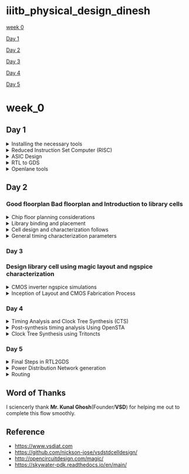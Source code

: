 # iiitb_physical_design_dinesh


[week 0](#week_0)

[Day 1](#day-1)

[Day 2](#day-2)

[Day 3](#day-3)

[Day 4](#day-4)

[Day 5](#day-5)


# week_0

## Day 1

<details>
 <summary> Installing the necessary tools </summary>


### **OpenSTA**

 I installed and built OpenSTA (including the needed packages) using the following commands:
 ```
sudo apt-get install cmake clang gcctcl swig bison flex
git clone https://github.com/The-OpenROAD-Project/OpenSTA.git
cd OpenSTA
mkdir build
cd build
cmake ..
make
```
Below is the screenshot showing sucessful installation:
![image](https://github.com/DINESHIIITB/Dinesh_iiitb_asic/assets/140998565/7ca9dc6e-e1b7-4d38-bcd9-60796a902546)


### **Openlane**

Prior to the installation of the OpenLane install the dependencies and packages using the command shown below :</br>
``` 
sudo apt-get update
sudo apt-get upgrade
sudo apt install -y build-essential python3 python3-venv python3-pip make git
```
Docker Installation :</br>
```
sudo apt install apt-transport-https ca-certificates curl software-properties-common
curl -fsSL https://download.docker.com/linux/ubuntu/gpg | sudo gpg --dearmor -o /usr/share/keyrings/docker-archive-keyring.gpg

echo "deb [arch=amd64 signed-by=/usr/share/keyrings/docker-archive-keyring.gpg] https://download.docker.com/linux/ubuntu $(lsb_release -cs) stable" | sudo tee /etc/apt/sources.list.d/docker.list > /dev/null

sudo apt update
sudo apt install docker-ce docker-ce-cli containerd.io
sudo docker run hello-world

sudo groupadd docker
sudo usermod -aG docker $USER
sudo reboot 


# Check for installation
sudo docker run hello-world
```

**Steps to install OpenLane, PDKs and Tools**</br>
```
cd $HOME
git clone https://github.com/The-OpenROAD-Project/OpenLane
cd OpenLane
make
make test
```
</details>


<details>
 <summary> Reduced Instruction Set Computer (RISC) </summary>


### Reduced Instruction Set Computer (RISC)

RISC-V is an open-source instruction set architecture (ISA).An instruction set architecture defines the set of instructions a processor can execute. RISC-V offers multiple base instruction sets (RV32I, RV64I, etc.) and optional standard extensions (e.g., M for integer multiplication/division, F for single-precision floating-point, D for double-precision floating-point, and more). This modularity allows designers to tailor the architecture to their specific needs.

Compilation: Use a C compiler (e.g., GCC, Clang) to compile the C source code into assembly code. The compiler translates the high-level C code into low-level assembly code that the hardware can understand.

Assembly: Assemble the generated assembly code using an assembler (e.g., GNU Assembler - GAS). The assembler converts the assembly code into machine code, which consists of binary instructions that the hardware can directly execute. The type of instructions depend on what type of hardware it is, if it is risc v then the instructions are also risc v.

Loading: Load the generated executable binary onto the target hardware. This can involve transferring the binary to a microcontroller, FPGA, or other hardware platform via appropriate interfaces (e.g., JTAG, USB, SD card).

Execution on Hardware: Run the program on the target hardware. The hardware's CPU fetches and executes the machine code instructions, carrying out the logic specified in the C source code.


![image](https://github.com/DINESHIIITB/iiitb_physical_design_dinesh/assets/140998565/f3d963b3-c93e-4e94-9d33-a852e837ab47)

![image](https://github.com/DINESHIIITB/iiitb_physical_design_dinesh/assets/140998565/c08f0252-fc86-4b41-868f-327212a3da2b)

</details>

<details>
 <summary> ASIC Design </summary>

### ASIC Designs

For ASIC design we require 

 1. EDA Tools : EDA tools are essential for ASIC design. These tools assist in various stages of the design process, including RTL design, simulation, synthesis, physical design, and verification. Some commonly used EDA tools include:
    * RTL Design Tools: Such as Cadence Encounter, Synopsys Design Compiler, or Xilinx Vivado for writing and simulating RTL code.
    * Simulation Tools: Tools like Cadence SimVision, Synopsys VCS, or ModelSim for simulating the ASIC's behavior before fabrication.
    * Synthesis Tools: Used to convert RTL code into gate-level netlists. Synopsys DC (Design Compiler) and Cadence Genus are examples.
    * Physical Design Tools: This includes Cadence Innovus, Synopsys IC Compiler, or Mentor Graphics Calibre for physical layout and optimization.
    * Verification Tools: Tools like Cadence Incisive, Synopsys VCS, or formal verification tools like Cadence JasperGold are used for verifying the design's correctness.
   
      * OPen EDA tools:
        1. QFLow
        2. OPenroad
        3. OPenlane

 2. Process Design Kits (PDKs): PDKs are essential sets of files and data provided by semiconductor foundries. They contain information about the manufacturing process, including transistor models, design rules, and technology files. ASIC designers use PDKs to ensure their designs are compatible with the foundry's manufacturing process.
      * SKY water 130nm PDK
      * ![image](https://github.com/DINESHIIITB/iiitb_physical_design_dinesh/assets/140998565/9eff7965-168b-43d3-83ef-84a7f6d20f2a)

 3. RTL (Register-Transfer Level) Design: RTL design is a critical aspect of ASIC design. You'll need to write RTL code using hardware description languages (HDLs) like VHDL or Verilog.
    * Sorces for RTL Design:
       * Librecores.org
       * OPencores.org
       * githhub


![image](https://github.com/DINESHIIITB/iiitb_physical_design_dinesh/assets/140998565/6312baa3-4225-4c02-810d-af8f313de0f0)

![image](https://github.com/DINESHIIITB/iiitb_physical_design_dinesh/assets/140998565/d56920d8-aa12-4a39-b85c-fb2677f563f3)

</details>

<details>
 <summary> RTL to GDS </summary>


![image](https://github.com/DINESHIIITB/iiitb_physical_design_dinesh/assets/140998565/9c724efe-34a6-4e24-b818-8297a0e4eb3e)

1. Synthesis: The RTL code is synthesized to generate a gate-level netlist using synthesis tools such as Cadence Genus, Synopsys Design Compiler, or similar tools. The gate-level netlist represents the design using logical gates, flip-flops, and other standard cells.

2. Floorplanning: Create a physical floorplan for your design, which defines the placement of different modules and cells on the silicon die. Proper floorplanning can significantly impact the ASIC's performance, power consumption, and manufacturability.

![image](https://github.com/DINESHIIITB/iiitb_physical_design_dinesh/assets/140998565/b69b48da-4b80-451a-8b2d-d7470b522de1)

![image](https://github.com/DINESHIIITB/iiitb_physical_design_dinesh/assets/140998565/a8ff07b6-b657-4a88-b650-ac83654c7255)

3. Placement: Based on the floorplan, use a place-and-route tool (e.g., Cadence Innovus, Synopsys ICC) to place the standard cells and modules on the chip's layout. This step also involves optimizing the placement for factors like power and signal integrity.

![image](https://github.com/DINESHIIITB/iiitb_physical_design_dinesh/assets/140998565/e2bed2d2-389c-4e23-b45e-983fab17b5c4)

4. Clock Tree Synthesis (CTS): Design and implement the clock distribution network to ensure proper clocking of the ASIC. Clock tree synthesis tools like Cadence Innovus or Synopsys IC Compiler can be used for this purpose.

![image](https://github.com/DINESHIIITB/iiitb_physical_design_dinesh/assets/140998565/29d3e2f4-e1bd-4cf6-851a-dec4f5c7fb9a)

5. Routing: After placement, the routing phase involves connecting the placed cells and modules with metal traces to establish the desired interconnections. The routing tool generates the detailed layout of the chip.

![image](https://github.com/DINESHIIITB/iiitb_physical_design_dinesh/assets/140998565/08145132-edf3-4b41-a3a1-54c98ab2bf44)

![image](https://github.com/DINESHIIITB/iiitb_physical_design_dinesh/assets/140998565/85e26eab-e126-4d17-aeed-17ed65cbe596)


6. Signoff:
   * Physical Verification: Perform various physical verification checks to ensure that the layout adheres to the design rules and manufacturing constraints. These checks include DRC (Design Rule Checking) and LVS (Layout vs. Schematic) checks.
   * Extraction: Extract parasitic information from the layout, which is used in subsequent steps for more accurate timing analysis.
   * Final Timing Closure: Re-run static timing analysis (STA) to ensure that the design still meets the required timing constraints, considering the parasitics from the extraction step. Iterate on placement and routing if necessary.

![image](https://github.com/DINESHIIITB/iiitb_physical_design_dinesh/assets/140998565/54272ca3-7de1-4a92-9310-10730a8dd5c9)


</details>


<details>
 <summary> Openlane tools </summary>

![image](https://github.com/DINESHIIITB/iiitb_physical_design_dinesh/assets/140998565/2f510c9b-197d-47da-bf38-2165e34622e5)

![image](https://github.com/DINESHIIITB/iiitb_physical_design_dinesh/assets/140998565/2ececf08-92b5-4c09-8fa7-97a80f4f4c97)

![image](https://github.com/DINESHIIITB/iiitb_physical_design_dinesh/assets/140998565/1f05a13d-c3cb-490a-9129-b14779933fbc)

![image](https://github.com/DINESHIIITB/iiitb_physical_design_dinesh/assets/140998565/bc21f175-2dc9-4e53-be3e-9598fd27c7f3)



![image](https://github.com/DINESHIIITB/iiitb_physical_design_dinesh/assets/140998565/399fb969-d135-4a94-b443-dd6bfe8ee563)

![image](https://github.com/DINESHIIITB/iiitb_physical_design_dinesh/assets/140998565/7dbff85b-b474-4933-a47e-f5bb179210c4)

![image](https://github.com/DINESHIIITB/iiitb_physical_design_dinesh/assets/140998565/1dfd2c20-95fc-4494-881a-53fb554639e2)

Labwork

ls -ltr ---> lists in chronological order
./flow.tcl ---> command says how the flow has to go

```
cd openlane
make mount
./flow.tcl -interactive
package require openlane 0.9
prep -design picorv32a
```

![image](https://github.com/DINESHIIITB/iiitb_physical_design_dinesh/assets/140998565/f14f6292-ba06-4468-b4cb-74236299b737)

![image](https://github.com/DINESHIIITB/iiitb_physical_design_dinesh/assets/140998565/7ee2709c-38dd-4c57-9f82-0820fdf43a91)

![image](https://github.com/DINESHIIITB/iiitb_physical_design_dinesh/assets/140998565/339464d8-cec4-48a0-82e5-75ca305b265b)

![image](https://github.com/DINESHIIITB/iiitb_physical_design_dinesh/assets/140998565/36ed8cb9-002d-4937-b85a-11fdcc20b63a)

</details>


## Day 2

### Good floorplan Bad floorplan and Introduction to library cells 

<details>
 <summary> Chip floor planning considerations </summary>

Netlist : A Netlist describes the connectivity of elcetronic design

![image](https://github.com/DINESHIIITB/iiitb_physical_design_dinesh/assets/140998565/9e132084-0c38-47fc-a208-6490c53bbf6a)

Core : A Core is the section of the chip where the fundamental logic of the design is placed

Die : A Die which consists  core is small specimen material specimen on which the fundamentals circuit is fabricated.

![image](https://github.com/DINESHIIITB/iiitb_physical_design_dinesh/assets/140998565/b80fc877-078e-4bc4-8439-ec0dcaf5a686)

 ```                       
 Utilization factor =    ( Area occupied by netlist)/ (Total area of the core)
                                           
 Aspect ratio =  Height/Width
```
                                          
![image](https://github.com/DINESHIIITB/iiitb_physical_design_dinesh/assets/140998565/0d22263a-e2e5-4131-a447-3a6e6582c913)

THe combinational logic can be divideed into two blocks with inputs and outputs and these blocks can be reused seperately or opgether whenver we want

![image](https://github.com/DINESHIIITB/iiitb_physical_design_dinesh/assets/140998565/b84ee19c-f57a-4835-81c6-056417c59392)

3. Pre placed cells :   Preplaced cells in integrated circuit (IC) design are static, preconfigured logic or functional units that are strategically positioned within the IC layout. Design engineers manually place these cells at precise locations on the chip's layout canvas. Importantly, these preplaced cells retain their fixed positions throughout subsequent stages of the IC design process, including placement and routing. Typically, these cells house intricate logic or specialized functional blocks that are essential to the chip's overall functionality. Examples of preplaced cells encompass memory modules, customized processors, analog circuitry, specialized accelerators, or licensed Intellectual Property (IP) components.
   
![image](https://github.com/DINESHIIITB/iiitb_physical_design_dinesh/assets/140998565/65afe218-3477-4994-9179-241ef37f9654)


Because of large distance between power and circuit the volatge at the circuit may enter undefind regions so to solve these problem we added decoupling capacitor parrallel to the circuit  to charge the circuit.

![image](https://github.com/DINESHIIITB/iiitb_physical_design_dinesh/assets/140998565/624a8570-03ac-48d6-9b68-4b3a4594584b)

![image](https://github.com/DINESHIIITB/iiitb_physical_design_dinesh/assets/140998565/818e86a1-d8e2-44dc-96ee-412fd0e515a9)

4.) Power Planning :

![image](https://github.com/DINESHIIITB/iiitb_physical_design_dinesh/assets/140998565/1da93907-ba9f-4b5d-bdf6-5619815c97bc)

![image](https://github.com/DINESHIIITB/iiitb_physical_design_dinesh/assets/140998565/955e3157-711c-451d-8bdc-f88ec866aad6)

Power has supplied from multiple points to solve this problem.

![image](https://github.com/DINESHIIITB/iiitb_physical_design_dinesh/assets/140998565/e5d45acc-6b27-4568-8716-0d916d18eeff)

5.) Pin Placement : Pin placement, also referred to as I/O (Input/Output) planning or pin assignment, stands as a pivotal facet of integrated circuit (IC) design. It encompasses the meticulous determination of where and how to assign pins or external connections on the chip package. The significance of precise pin placement resonates across functionality, manufacturability, and overall performance. Through judicious pin arrangement, the integrity of signals can be maintained, averting signal degradation and ensuring the accuracy of data transmission. Prudent pin placement can also play a role in managing thermal aspects within the device. By strategically positioning power and ground pins, effective heat dissipation can be achieved. A well-considered approach to pin placement contributes to the reliability of the electronic system, diminishing the risks associated with signal issues, overheating, and manufacturing discrepancies.

![image](https://github.com/DINESHIIITB/iiitb_physical_design_dinesh/assets/140998565/b72a824e-86dd-4c0b-bd83-67cdf9e0c746)

run_floorplan

![image](https://github.com/DINESHIIITB/iiitb_physical_design_dinesh/assets/140998565/b031b72f-66df-4df9-afce-49374b0be1be)

![image](https://github.com/DINESHIIITB/iiitb_physical_design_dinesh/assets/140998565/17626251-9e92-4d1f-a5f7-96af025e5f60)

![image](https://github.com/DINESHIIITB/iiitb_physical_design_dinesh/assets/140998565/8285c7d2-ca7c-4cb9-a2c0-1f6caa2b980d)

</details>



<details>
 <summary> Library binding and placement </summary>


Library contains following information:
1. Width and height of cells
2. the required conditon of particular cell
3. Delay information of cells
4. various sizes of same cells
 ![image](https://github.com/DINESHIIITB/iiitb_physical_design_dinesh/assets/140998565/b5c997d7-386f-4581-9aa7-0f2cf2dca2b0)


![image](https://github.com/DINESHIIITB/iiitb_physical_design_dinesh/assets/140998565/48e22baa-d19f-4506-9fa2-299804fe587b)

![image](https://github.com/DINESHIIITB/iiitb_physical_design_dinesh/assets/140998565/3e7d6d15-b14a-4104-a6ed-9e51d0adb308)

![image](https://github.com/DINESHIIITB/iiitb_physical_design_dinesh/assets/140998565/f8d8a911-7c98-49b7-9c71-51f524bbf893)


</details>



<details>
 <summary> Cell design and characterization follows </summary>

Introduction

In the realm of digital integrated circuit design, standard cells play a pivotal role. These standard cells are pre-designed and pre-characterized building blocks, encompassing logic gates, flip-flops, latches, and various digital components, readily available in libraries. This documentation outlines the key aspects of the Standard Cell Design and Characterization process.

Standard Cell Design Flow

The process of standard cell design unfolds as follows:

1. Inputs:
   * Process Design Kits (PDKs): Essential for understanding the fabrication process.
   * Design Rule Check (DRC) & Layout vs. Schematic (LVS) Rules: Ensure design compliance with manufacturing rules.
   * SPICE Models: Utilized for simulation and analysis.
   * Libraries: Containing standard cell definitions.
   * User-Defined Specifications: Tailoring the design to meet specific requirements.

2. Design Steps:
   * Circuit Design: Defining the logical behavior of the standard cell.
   * Layout Design: Crafted using techniques like Euler's path and stick diagrams.
   * Extraction of Parasitics: Identifying and quantifying parasitic elements.
   * Characterization: Assessing timing, noise, and power characteristics.

3. Outputs:
   * Circuit Description Language (CDL): A textual representation of the cell.
   * Layout Exchange Format (LEF): A format for sharing layout information.
   * GDSII: A standard file format for mask data.
   * Extracted SPICE Netlist (.cir): A file detailing the electrical components.
   * Timing, Noise, and Power .lib Files: Libraries with critical data for circuit optimization.

Standard Cell Characterization Flow

Characterization is the process of comprehensively evaluating electrical and performance characteristics of specific standard cells or library elements. It is crucial for understanding cell behavior under various operational conditions. The characterization process unfolds as follows:

1. Read in the Models and Tech Files: Gathering essential data and technology specifications.
2. Read Extracted SPICE Netlist: Accessing the electrical representation of the cell.
3. Recognize Behavior of the Cell: Understanding the cell's functionality.
4. Read the Subcircuits: Analyzing component subcircuits within the cell.
5. Attach Power Sources: Connecting power supplies to simulate real-world conditions.
6. Apply Stimulus to Characterization Setup: Providing input signals for testing.
7. Provide Necessary Output Capacitance Loads: Mimicking the load conditions.
8. Provide Necessary Simulation Commands: Configuring simulation settings.

For standard cell characterization, we recommend utilizing the open-source software, GUNA. This software streamlines the process by taking input from steps 1 to 8 and generates critical timing, noise, and power models. These models are indispensable for the precise design and optimization of digital circuits using standard cells.



</details>



<details>
 <summary> General timing characterization parameters </summary>

 #### Timing threshold Definitions

  1. slew_low_rise_thr: This is the threshold at which the rising signal (transition from low to high) reaches 20% of its full value.
  2. slew_high_rise_thr: This is the threshold at which the rising signal reaches 80% of its full value.
  3. slew_low_fall_thr: This is the threshold at which the falling signal (transition from high to low) reaches 20% of its full value.
  4. slew_high_fall_thr: This is the threshold at which the falling signal reaches 80% of its full value.
  5. in_rise_thr: This is the threshold for the input signal during its rising transition, typically set at 50% of its full value.
  6. in_fall_thr: This is the threshold for the input signal during its falling transition, also set at 50% of its full value.
  7. out_rise_thr: This is the threshold for the output signal during its rising transition, again set at 50% of its full value.
  8. out_fall_thr: This is the threshold for the output signal during its falling transition, also set at 50% of its full value.

* Propagation Delay:

Propagation delay is the time it takes for a change in an input signal to propagate through a digital circuit and reach 50% of its final value in the output signal. It is a critical parameter for assessing circuit performance and signal timing.

Mathematically, propagation delay can be expressed as:

 Propagation Delay = time(out_fall_thr) - time(in_rise_thr)
          * time(out_fall_thr) is the time when the output signal reaches 50% of its final value during its falling transition.
          *  time(in_rise_thr) is the time when the input signal reaches 50% of its final value during its rising transition.

* Transition Time:

Transition time refers to the duration it takes for a digital signal to change its voltage level from one logic state (e.g., logic low or 0) to another logic state (e.g., logic high or 1), or vice versa. Transition time is essential for assessing how quickly a signal can switch between logic states.

There are two types of transition times:

1. Fall Transition Time:
    Fall transition time measures the duration it takes for a signal to transition from a high voltage level to a low voltage level. It can be calculated as:
Fall Transition Time = time(slew_high_fall_thr) - time(slew_low_fall_thr)

     * time(slew_high_fall_thr) is the time when the falling signal reaches 80% of its final value.
     * time(slew_low_fall_thr) is the time when the falling signal reaches 20% of its final value.

2. Rise Transition Time:
Rise transition time measures the duration it takes for a signal to transition from a low voltage level to a high voltage level. It can be calculated as:

Rise Transition Time = time(slew_high_rise_thr) - time(slew_low_rise_thr)

    * time(slew_high_rise_thr) is the time when the rising signal reaches 80% of its final value.
    * time(slew_low_rise_thr) is the time when the rising signal reaches 20% of its final value.

</details>

### Day 3

### Design library cell using magic layout and ngspice characterization 

<details>
 <summary> CMOS inverter ngspice simulations </summary>


In this section, we will outline the process of creating a SPICE deck and conducting simulations for a CMOS inverter using NGSpice. The CMOS inverter consists of complementary metal-oxide-semiconductor (CMOS) components, including both p-type (PMOS) and n-type (NMOS) transistors.

### SPICE Deck Creation and Simulation for CMOS Inverter:

    SPICE Deck: A SPICE deck refers to the component connectivity, essentially a netlist, for the CMOS inverter. It defines how components are connected within the circuit.

    SPICE Deck Values: Specify the values for key parameters, such as W/L (Width/Length). For example, "0.375u/0.25u" indicates that the width is 375 nanometers, and the length is 250 nanometers. It's essential to note that PMOS transistors should have a wider width compared to NMOS transistors, often 2x or 3x wider. Gate and supply voltages are typically multiples of the length; for instance, the gate voltage might be set at 2.5 volts.

    Add Nodes: Surround each component in your circuit with nodes and assign unique names to these nodes. These node names are used in the SPICE netlist to identify and connect components properly.

Additional Notes:

    Width vs. Length: In CMOS technology, "width" refers to the length of the source and drain regions, while "length" denotes the distance between the source and drain. These parameters significantly impact the performance of transistors.

    PMOS and NMOS Sizing: PMOS transistors typically have slower carrier mobility (holes) compared to NMOS transistors (electrons). To achieve balanced rise and fall times in your CMOS inverter, the PMOS transistor should have a larger width, reducing its resistance and increasing mobility.

   * SPICE Deck netlsit description
     
 ![image](https://github.com/DINESHIIITB/iiitb_physical_design_dinesh/assets/140998565/87fad89f-75dc-4c0e-a44d-696ac694855e)

***syntax for PMOS and NMOS desription***
[component name] [drain] [gate] [source] [substrate] [transistor type] W=[width] L=[length]

 ***simulation commands***
.op --- is the start of SPICE simulation operation where Vin will be sweep from 0 to 2.5 with 0.5 steps
tsmc_025um_model.mod  ----  model file containing the technological parameters for the 0.25um NMOS and PMOS 

![image](https://github.com/DINESHIIITB/iiitb_physical_design_dinesh/assets/140998565/4c5384a4-f831-48fd-b4f4-8768f696e35f)

 Determining CMOS Switching Threshold Vm

The switching threshold, denoted as Vm, in CMOS circuits is a critical parameter that depends on several factors. It represents the input voltage (Vin) at which the output voltage (Vout) switches, signifying that both the PMOS and NMOS transistors are in saturation or turned on, leading to higher leakage current. Here are the key factors influencing the robustness of CMOS switching threshold Vm:

    Transistor Sizing: The relative sizes (width/length ratios, W/L) of PMOS and NMOS transistors play a significant role. If the PMOS transistor is larger (thicker) than the NMOS transistor, the CMOS circuit tends to have a higher switching threshold (e.g., 1.2V). Conversely, when the NMOS transistor is larger, the threshold voltage tends to be lower (e.g., 1V). This size relationship affects the balance of carrier mobility and resistance in the transistors.

    Saturation Region: The switching threshold occurs when both the PMOS and NMOS transistors are in the saturation region. In this state, both transistors are turned on, and there is a high likelihood of current flowing directly from the supply voltage (VDD) to ground (GND). This is often referred to as leakage current, and minimizing it is essential for power efficiency.

To find the switching threshold Vm during DC transfer analysis, the following SPICE simulation commands are used with a DC input of 2.5V, sweeping the input voltage from 0V to 2.5V in 0.05V steps:

plaintext

Vin in 0 2.5
*** Simulation Command ***
.op
.dc Vin 0 2.5 0.05


![image](https://github.com/DINESHIIITB/iiitb_physical_design_dinesh/assets/140998565/4ba84476-cc3a-4d0d-b322-c7ecb3f2988d)

### Labs


Each cell that is placed on the layout is referred to as standard cell. Standard cells are pre-designed and pre-characterized logic gates, flip-flops, latches, and other digital components for which the definition is available in libraries.

Standard Cell Design Flow

Standard cell design flow involves the following:

    Inputs: PDKs, DRC & LVS rules, SPICE models, libraries, user-defined specifications
    Design steps: Circuit design, Layout design (Art of layout Euler's path and stick diagram), Extraction of parasitics, Characterization (timing, noise, power)
    Outputs: CDL (circuit description language), LEF, GDSII, extracted SPICE netlist (.cir), timing, noise and power .lib files

Standard Cell Characterization Flow

Characterization refers to the process of gathering and analyzing electrical and performance data for a specific cell or library element. The goal of characterization is to provide accurate and comprehensive information about how the cell behaves under various operating conditions. This information is essential for designing and optimizing digital circuits using these cells.

A typical standard cell characterization flow includes the following steps:
1. Read in the models and tech files
2. Read extracted spice netlist
3. Recognise behaviour of the cell
4. Read the subcircuits
5. Attach power sources
6. Apply stimulus to characterization setup
7. Provide necessary output capacitance loads
    Provide necessary simulation commands the opensource software called GUNA can be used for characterization. Steps 1-8 are fed into the GUNA software which generates timing, noise and power models.
   
#### Standard Cell Design Flow
      Inputs:
            Process Design Kits (PDKs)
            Design Rule Check (DRC) & Layout vs. Schematic (LVS) rules
            SPICE models
            Libraries
            User-defined specifications
        Design Steps:
            Circuit design
            Layout design (Art of layout Euler's path and stick diagram)
            Extraction of parasitics
            Characterization (timing, noise, power)
        Outputs:
            Circuit Description Language (CDL)
            Layout Exchange Format (LEF)
            GDSII layout files
            Extracted SPICE netlist (.cir)
            Timing, noise, and power .lib files

    Standard Cell Characterization Flow
        Characterization Steps:
            Read in the models and tech files
            Read the extracted SPICE netlist
            Recognize the behavior of the cell
            Read the subcircuits
            Attach power sources
            Apply stimulus to the characterization setup
            Provide necessary output capacitance loads
            Provide necessary simulation commands
        Characterization Tool:
            The open-source software GUNA is recommended for characterization.
        Output:
            GUNA software generates timing, noise, and power models.


Each cell that is placed on the layout is referred to as standard cell. Standard cells are pre-designed and pre-characterized logic gates, flip-flops, latches, and other digital components for which the definition is available in libraries.

Standard Cell Design Flow

Standard cell design flow involves the following:

    Inputs: PDKs, DRC & LVS rules, SPICE models, libraries, user-defined specifications
    Design steps: Circuit design, Layout design (Art of layout Euler's path and stick diagram), Extraction of parasitics, Characterization (timing, noise, power)
    Outputs: CDL (circuit description language), LEF, GDSII, extracted SPICE netlist (.cir), timing, noise and power .lib files

Standard Cell Characterization Flow

Characterization refers to the process of gathering and analyzing electrical and performance data for a specific cell or library element. The goal of characterization is to provide accurate and comprehensive information about how the cell behaves under various operating conditions. This information is essential for designing and optimizing digital circuits using these cells.

A typical standard cell characterization flow includes the following steps:
1. Read in the models and tech files
2. Read extracted spice netlist
3. Recognise behaviour of the cell
4. Read the subcircuits
5. Attach power sources
6. Apply stimulus to characterization setup
7. Provide necessary output capacitance loads
     Provide necessary simulation commands the opensource software called GUNA can be used for characterization. Steps 1-8 are fed into the GUNA software which generates timing, noise and power models.

Standard Cell Design and Characterization

Introduction

In the realm of digital integrated circuit design, standard cells play a pivotal role. These standard cells are pre-designed and pre-characterized building blocks, encompassing logic gates, flip-flops, latches, and various digital components, readily available in libraries. This documentation outlines the key aspects of the Standard Cell Design and Characterization process.

Standard Cell Design Flow

The process of standard cell design unfolds as follows:

Inputs:
    * Process Design Kits (PDKs): Essential for understanding the fabrication process.
    * Design Rule Check (DRC) & Layout vs. Schematic (LVS) Rules: Ensure design compliance with manufacturing rules.
    SPICE Models: Utilized for simulation and analysis.
    Libraries: Containing standard cell definitions.
    User-Defined Specifications: Tailoring the design to meet specific requirements.

Design Steps:

    Circuit Design: Defining the logical behavior of the standard cell.
    Layout Design: Crafted using techniques like Euler's path and stick diagrams.
    Extraction of Parasitics: Identifying and quantifying parasitic elements.
    Characterization: Assessing timing, noise, and power characteristics.

Outputs:

    Circuit Description Language (CDL): A textual representation of the cell.
    Layout Exchange Format (LEF): A format for sharing layout information.
    GDSII: A standard file format for mask data.
    Extracted SPICE Netlist (.cir): A file detailing the electrical components.
    Timing, Noise, and Power .lib Files: Libraries with critical data for circuit optimization.

Standard Cell Characterization Flow

Characterization is the process of comprehensively evaluating electrical and performance characteristics of specific standard cells or library elements. It is crucial for understanding cell behavior under various operational conditions. The characterization process unfolds as follows:

    Read in the Models and Tech Files: Gathering essential data and technology specifications.
    Read Extracted SPICE Netlist: Accessing the electrical representation of the cell.
    Recognize Behavior of the Cell: Understanding the cell's functionality.
    Read the Subcircuits: Analyzing component subcircuits within the cell.
    Attach Power Sources: Connecting power supplies to simulate real-world conditions.
    Apply Stimulus to Characterization Setup: Providing input signals for testing.
    Provide Necessary Output Capacitance Loads: Mimicking the load conditions.
    Provide Necessary Simulation Commands: Configuring simulation settings.

For standard cell characterization, we recommend utilizing the open-source software, GUNA. This software streamlines the process by taking input from steps 1 to 8 and generates critical timing, noise, and power models. These models are indispensable for the precise design and optimization of digital circuits using standard cells.



It looks like you've provided a table with timing definitions and their corresponding values. These definitions are typically used in digital circuit design and analysis. Here's a breakdown of each timing definition:

    slew_low_rise_thr: This is the threshold at which the rising signal (transition from low to high) reaches 20% of its full value.

    slew_high_rise_thr: This is the threshold at which the rising signal reaches 80% of its full value.

    slew_low_fall_thr: This is the threshold at which the falling signal (transition from high to low) reaches 20% of its full value.

    slew_high_fall_thr: This is the threshold at which the falling signal reaches 80% of its full value.

    in_rise_thr: This is the threshold for the input signal during its rising transition, typically set at 50% of its full value.

    in_fall_thr: This is the threshold for the input signal during its falling transition, also set at 50% of its full value.

    out_rise_thr: This is the threshold for the output signal during its rising transition, again set at 50% of its full value.

    out_fall_thr: This is the threshold for the output signal during its falling transition, also set at 50% of its full value.

These thresholds are crucial for timing analysis in digital circuits. They help determine when signals have transitioned to specific voltage levels, which is essential for proper circuit operation and signal integrity.
User

Propagation Delay

Propagation delay refers to the time it takes for a change in an input signal to reach 50% of its final value to produce a corresponding change in the output signal to reach 50% of its final value of a digital circuit.

rise delay =  time(out_fall_thr) - time(in_rise_thr)

Transition time

Transition time refers to the time it takes for a digital signal to change its voltage level from one logic state (e.g., logic low or 0) to another logic state (e.g., logic high or 1) or vice versa. Transition time is typically measured as the time interval between the moment when the signal voltage reaches a specific percentage (e.g., 10% to 90% or 20% to 80%) of its final value during a voltage transition and the moment when it reaches the opposite percentage during the subsequent transition.

Fall transition time: time(slew_high_fall_thr) - time(slew_low_fall_thr)
Rise transition time: time(slew_high_rise_thr) - time(slew_low_rise_thr)


Certainly, here's a more organized and concise presentation of the concepts of propagation delay and transition time in digital circuits:

Propagation Delay:
Propagation delay is the time it takes for a change in an input signal to propagate through a digital circuit and reach 50% of its final value in the output signal. It is a critical parameter for assessing circuit performance and signal timing.

Mathematically, propagation delay can be expressed as:

css

Propagation Delay = time(out_fall_thr) - time(in_rise_thr)

    time(out_fall_thr) is the time when the output signal reaches 50% of its final value during its falling transition.
    time(in_rise_thr) is the time when the input signal reaches 50% of its final value during its rising transition.

Transition Time:
Transition time refers to the duration it takes for a digital signal to change its voltage level from one logic state (e.g., logic low or 0) to another logic state (e.g., logic high or 1), or vice versa. Transition time is essential for assessing how quickly a signal can switch between logic states.

There are two types of transition times:

    Fall Transition Time:
    Fall transition time measures the duration it takes for a signal to transition from a high voltage level to a low voltage level. It can be calculated as:

    css

Fall Transition Time = time(slew_high_fall_thr) - time(slew_low_fall_thr)

    time(slew_high_fall_thr) is the time when the falling signal reaches 80% of its final value.
    time(slew_low_fall_thr) is the time when the falling signal reaches 20% of its final value.

Rise Transition Time:
Rise transition time measures the duration it takes for a signal to transition from a low voltage level to a high voltage level. It can be calculated as:

css

    Rise Transition Time = time(slew_high_rise_thr) - time(slew_low_rise_thr)

        time(slew_high_rise_thr) is the time when the rising signal reaches 80% of its final value.
        time(slew_low_rise_thr) is the time when the rising signal reaches 20% of its final value.

These parameters are vital for assessing the speed and performance of digital circuits and are critical in ensuring that signals switch reliably and within specified timing constraints.

In GitHub README files, you can create side headings or subsections by using one or more # symbols before your text. The number of # symbols you use determines the level of the heading. Here's how you can create side headings of different levels:

# Main Heading (Level 1)
This is your main content.

## Subheading (Level 2)
This is a subsection or side heading under the main heading.

### Sub-subheading (Level 3)
This is a further subsection or side heading under the subheading.

You can create side headings by adjusting the number of # symbols. You can use up to six levels of headings in Markdown, with # being the highest level (Level 1) and ###### being the lowest level (Level 6). GitHub will automatically format these headings with appropriate styles in your README file.
User
 4.1 CMOS inverter ngspice simulations

SPICE Deck creation and simulation for CMOS Inverter:

    SPICE deck = component connectivity (basically a netlist) of the CMOS inverter.
    SPICE deck values = value for W/L (0.375u/0.25u means width is 375nm and lengthis 250nm). PMOS should be wider in width(2x or 3x) than NMOS. The gate and supply voltages are normally a multiple of length (in the example, gate voltage can be 2.5V)
    Add nodes to surround each component and name it. This will be used in SPICE to identify a component.

Notes:

    Width is the length of source and drain. Length is the distance between source and drain.
    PMOS hole carrier is slower than NMOS electron carrier mobility, so to match the rise and fall time PMOS must be thicker (less resistance thus higher mobility) than NMOS.


CMOS Inverter NGSpice Simulations

In this section, we will outline the process of creating a SPICE deck and conducting simulations for a CMOS inverter using NGSpice. The CMOS inverter consists of complementary metal-oxide-semiconductor (CMOS) components, including both p-type (PMOS) and n-type (NMOS) transistors.

SPICE Deck Creation and Simulation for CMOS Inverter:

    SPICE Deck: A SPICE deck refers to the component connectivity, essentially a netlist, for the CMOS inverter. It defines how components are connected within the circuit.

    SPICE Deck Values: Specify the values for key parameters, such as W/L (Width/Length). For example, "0.375u/0.25u" indicates that the width is 375 nanometers, and the length is 250 nanometers. It's essential to note that PMOS transistors should have a wider width compared to NMOS transistors, often 2x or 3x wider. Gate and supply voltages are typically multiples of the length; for instance, the gate voltage might be set at 2.5 volts.

    Add Nodes: Surround each component in your circuit with nodes and assign unique names to these nodes. These node names are used in the SPICE netlist to identify and connect components properly.

Additional Notes:

    Width vs. Length: In CMOS technology, "width" refers to the length of the source and drain regions, while "length" denotes the distance between the source and drain. These parameters significantly impact the performance of transistors.

    PMOS and NMOS Sizing: PMOS transistors typically have slower carrier mobility (holes) compared to NMOS transistors (electrons). To achieve balanced rise and fall times in your CMOS inverter, the PMOS transistor should have a larger width, reducing its resistance and increasing mobility.

This approach ensures proper operation and desired characteristics for your CMOS inverter circuit during NGSpice simulations.
User
Switching Threshold Vm CMOS robustness depends on:

    Switching threshold = Vin is equal to Vout. This the point where both PMOS and NMOS is in saturation or kind of turned on, and leakage current is high. If PMOS is thicker than NMOS, the CMOS will have higher switching threshold (1.2V vs 1V) while threshold will be lower when NMOS becomes thicker.
    At this point, both the transistors are in saturation region, means both are turned on and have high chances of current flowing driectly from VDD to Ground called Leakage current.

DC transfer analysis is used for finding switching threshold. SPICE DC analysis below uses DC input of 2.5V. Simulation operation is DC sweep from 0V to 2.5V by 0.05V steps:

Vin in 0 2.5
*** Simulation Command ***
.op
.dc Vin 0 2.5 0.05


Determining CMOS Switching Threshold Vm

The switching threshold, denoted as Vm, in CMOS circuits is a critical parameter that depends on several factors. It represents the input voltage (Vin) at which the output voltage (Vout) switches, signifying that both the PMOS and NMOS transistors are in saturation or turned on, leading to higher leakage current. Here are the key factors influencing the robustness of CMOS switching threshold Vm:

    Transistor Sizing: The relative sizes (width/length ratios, W/L) of PMOS and NMOS transistors play a significant role. If the PMOS transistor is larger (thicker) than the NMOS transistor, the CMOS circuit tends to have a higher switching threshold (e.g., 1.2V). Conversely, when the NMOS transistor is larger, the threshold voltage tends to be lower (e.g., 1V). This size relationship affects the balance of carrier mobility and resistance in the transistors.

    Saturation Region: The switching threshold occurs when both the PMOS and NMOS transistors are in the saturation region. In this state, both transistors are turned on, and there is a high likelihood of current flowing directly from the supply voltage (VDD) to ground (GND). This is often referred to as leakage current, and minimizing it is essential for power efficiency.

To find the switching threshold Vm during DC transfer analysis, the following SPICE simulation commands are used with a DC input of 2.5V, sweeping the input voltage from 0V to 2.5V in 0.05V steps:

plaintext

Vin in 0 2.5
*** Simulation Command ***
.op
.dc Vin 0 2.5 0.05

This simulation process helps determine the precise voltage point at which the CMOS circuit transitions from one logic state to another, facilitating robust and efficient digital circuit design.
User

Clone Required Files:

 First, clone the required mag files and spicemodels of inverter,pmos and nmos sky130. 
 The command to clone files from github link is:
```
git clone https://github.com/nickson-jose/vsdstdcelldesign.git
```

once I run this command, it will create vsdstdcelldesign folder in openlane directory.

Inorder to open the mag file and run magic go to the directory

For layout we run magic command

magic -T sky130A.tech sky130_inv.mag &

Cloning and Running Magic for Sky130 Inverter Layout

To work with the Sky130 inverter layout using the Magic tool, follow these steps:

    Clone Required Files:
    First, clone the required Mag (Magic layout files) and Spice Models for the inverter, PMOS, and NMOS from the GitHub repository using the following command:

    bash

git clone https://github.com/nickson-jose/vsdstdcelldesign.git

This command will create a vsdstdcelldesign folder within your openlane directory.

Open Magic Tool:
Navigate to the directory where the layout files are located. In your case, it's likely within the vsdstdcelldesign folder. To open the Magic tool, run the following command:

bash

magic -T sky130A.tech sky130_inv.mag &

    -T sky130A.tech specifies the technology file, which defines the parameters and rules for the Sky130 process.
    sky130_inv.mag is the layout file for the inverter.

The ampersand (&) at the end of the command allows you to keep the command line free for further use while Magic runs in the background.

Inspect Layout:
After running the above command, the Magic window should open, displaying the layout of the inverter. You can use Magic's features to inspect, modify, and analyze the layout as needed.

![image](https://github.com/DINESHIIITB/iiitb_physical_design_dinesh/assets/140998565/05fd9056-5879-4643-ae8e-2104f5b15f20)



</details>

<details>
 <summary> Inception of Layout and CMOS Fabrication Process </summary>

![image](https://github.com/DINESHIIITB/iiitb_physical_design_dinesh/assets/140998565/ec6dada8-066b-4c6a-b1fe-54d22897477c)

![image](https://github.com/DINESHIIITB/iiitb_physical_design_dinesh/assets/140998565/12308d20-c673-42a8-a7bc-4109dc8b6d03)

![image](https://github.com/DINESHIIITB/iiitb_physical_design_dinesh/assets/140998565/b37370bd-a004-4652-9f80-89584e96500a)

![image](https://github.com/DINESHIIITB/iiitb_physical_design_dinesh/assets/140998565/77a6edaf-2b64-4f6d-bf91-7e6a71597f98)

![image](https://github.com/DINESHIIITB/iiitb_physical_design_dinesh/assets/140998565/818989ba-25db-474a-9f53-bd1c41d278d5)

![image](https://github.com/DINESHIIITB/iiitb_physical_design_dinesh/assets/140998565/53fc6fbd-7181-482c-af97-803495206834)

![image](https://github.com/DINESHIIITB/iiitb_physical_design_dinesh/assets/140998565/1d5360a0-6760-4ba7-a420-093cb31c1868)

![image](https://github.com/DINESHIIITB/iiitb_physical_design_dinesh/assets/140998565/599c4af1-2ff7-429c-a188-39daba1c8ed7)

![image](https://github.com/DINESHIIITB/iiitb_physical_design_dinesh/assets/140998565/2355141d-b05c-4423-a536-0f4336455d1e)

![image](https://github.com/DINESHIIITB/iiitb_physical_design_dinesh/assets/140998565/e5ce8212-1bbe-4bc0-9c19-a4bfbff56779)

![image](https://github.com/DINESHIIITB/iiitb_physical_design_dinesh/assets/140998565/7e016e74-8870-4c4b-b60c-6f3de44aecca)

![image](https://github.com/DINESHIIITB/iiitb_physical_design_dinesh/assets/140998565/6aabcdda-8e21-4d6d-84a6-788caef6c1cb)


</details>

### Day 4

<details>
 <summary> Timing Analysis and Clock Tree Synthesis (CTS)  </summary>

![image](https://github.com/DINESHIIITB/iiitb_physical_design_dinesh/assets/140998565/e25b1545-0113-4651-be74-0a154c579424)

![image](https://github.com/DINESHIIITB/iiitb_physical_design_dinesh/assets/140998565/9f7389dd-70c6-40f1-b786-62df9debf0e8)

![image](https://github.com/DINESHIIITB/iiitb_physical_design_dinesh/assets/140998565/2e5795dd-04a9-481c-9772-c5c6ac04b437)

Select port A in magic:
port class input
port use signal

Select Y area
port class output
port use signal

Select VPWR area
port class inout
port use power

Select VGND area
port class inout
port use ground


![image](https://github.com/DINESHIIITB/iiitb_physical_design_dinesh/assets/140998565/ab1f2794-173b-4067-b986-fd33edc5e3de)

![image](https://github.com/DINESHIIITB/iiitb_physical_design_dinesh/assets/140998565/898022f9-729d-4569-8ab8-7fa144438783)


![image](https://github.com/DINESHIIITB/iiitb_physical_design_dinesh/assets/140998565/c0dc2345-b727-4464-9b39-71f1f39a0727)

![image](https://github.com/DINESHIIITB/iiitb_physical_design_dinesh/assets/140998565/755710e1-ada3-4cfc-bc6e-1c3c7d8c2278)


![image](https://github.com/DINESHIIITB/iiitb_physical_design_dinesh/assets/140998565/266a05fe-9030-42fe-b380-639918a8e85d)

![image](https://github.com/DINESHIIITB/iiitb_physical_design_dinesh/assets/140998565/cacc2630-8790-41da-9f1f-dad5de2e9be1)

![image](https://github.com/DINESHIIITB/iiitb_physical_design_dinesh/assets/140998565/15f42b05-0536-42ed-a77e-3ccfd7e9b654)

![image](https://github.com/DINESHIIITB/iiitb_physical_design_dinesh/assets/140998565/ade7c5b5-7e24-4747-a4ed-f68bd19d4d29)

![image](https://github.com/DINESHIIITB/iiitb_physical_design_dinesh/assets/140998565/89739593-0672-42a3-8496-178178ad9cd0)


</details>


<details>
 <summary> Post-synthesis timing analysis Using OpenSTA  </summary>



</details>

<details>
 <summary> Clock Tree Synthesis using Tritoncts </summary>



</details>

### Day 5


<details>
 <summary> Final Steps in RTL2GDS  </summary>

 ### Maze Routing and Lee's Algorithm

Routing is a crucial step in electronic design, where the goal is to establish physical connections between two pins while ensuring a valid and efficient path. Various algorithms have been developed for routing tasks, and one notable approach is the Maze Routing algorithm, which includes Lee's Algorithm.

In the Maze Routing algorithm, a grid, akin to the one used during cell customization, is employed to facilitate routing. This approach begins with two key points: the source and the target. The Lee algorithm, a specific instance of Maze Routing, leverages this grid to identify the shortest and most optimal route between these two points.

The algorithm operates by assigning labels to neighboring grid cells around the source, incrementing these labels progressively from 1 until it reaches the target (e.g., from 1 to 7). During this process, various paths may emerge, including L-shaped and zigzag-shaped routes. Lee's Algorithm is designed to prioritize selecting the best path, often favoring L-shaped routes over zigzags. In cases where L-shaped paths are not available, the algorithm may resort to zigzag routes. This approach proves particularly valuable for tackling global routing tasks.

However, it's essential to acknowledge that the Lee algorithm has its limitations. It essentially constructs a maze and then numbers its cells from the source to the target. While effective for routing between two pins, it can become time-consuming when dealing with a large number of pins or complex layouts. In such scenarios, alternative routing algorithms designed to address similar challenges may be more efficient and practical.

In summary, Maze Routing, with Lee's Algorithm as one of its representatives, is a valuable approach for solving routing problems by finding optimal paths between source and target pins. Nonetheless, it's important to consider the specific requirements and complexity of the routing task to determine the most suitable algorithm for the job.

![image](https://github.com/DINESHIIITB/iiitb_physical_design_dinesh/assets/140998565/f21b2b68-3bf4-4f58-9668-456dde193305)

![image](https://github.com/DINESHIIITB/iiitb_physical_design_dinesh/assets/140998565/1f618de9-ea81-47c6-a0c7-d09673ba5b4e)

* Design Rules for Physical Wires:

    * Minimum Width of the Wire: This rule specifies the smallest permissible width for a wire in the design. Ensuring that wires meet this minimum width is essential for guaranteeing signal integrity, power distribution, and manufacturability.

    * Minimum Spacing Between the Wires: DRC defines the minimum separation allowed between adjacent wires. Adhering to this rule helps prevent issues like crosstalk and short circuits caused by wires being too close to each other.

    * Minimum Pitch of the Wire: The pitch of a wire refers to the center-to-center spacing between identical wires in a regular pattern. DRC sets a minimum pitch requirement to optimize chip density and maintain manufacturability.

* Solving Signal Short Violations:

In cases where DRC identifies signal short violations, a common technique is to use additional metal layers. This involves routing wires on an upper metal layer to address the violation. Key considerations include:
* Metal Layer Selection: Choosing the appropriate metal layer to reroute the wire to, ensuring it does not interfere with other design elements.

* Via Rules: DRC also checks the design's via rules, including the via width and via spacing. Via rules govern how vias (connections between different metal layers) should be designed and placed to maintain signal integrity and avoid manufacturing issues.

</details>


<details>
 <summary> Power Distribution Network generation </summary>

In OpenLANE, the process of generating the Power Distribution Network (PDN) differs from the general ASIC (Application-Specific Integrated Circuit) design flow. Unlike the traditional flow, PDN generation is not part of the floorplan phase. Instead, it occurs after Clock Tree Synthesis (CTS) and post-CTS Static Timing Analysis (STA).

To check whether the PDN has been created, you can verify the current design environment variable using the following command:
```
echo $::env(CURRENT_DEF)
```
This command will display the current design definition (DEF) file that is being used in your OpenLANE session. If a PDN has been generated for your design, it will be reflected in the DEF file.

Here are the steps involved in generating the PDN in OpenLANE:
1. Prepare the Design:
    Use the prep command to prepare your design. In this example, the design is named "picorv32a," and a specific tag "Run 12.07.10.11" is used for version control or tracking purposes:

``` 
prep -design picorv32a -tag "Run-------"
```
Generate the Power Distribution Network (PDN):
After the design is prepared, you can proceed to generate the PDN using the gen_pdn command:

```
gen_pdn
```
The gen_pdn command initiates the generation of the Power Distribution Network, ensuring that power is distributed efficiently and reliably throughout the chip.


![image](https://github.com/DINESHIIITB/iiitb_physical_design_dinesh/assets/140998565/519ac8f4-b4a2-447b-bd6b-184f62891d2e)

Layout in magic tool post routing:
![image](https://github.com/DINESHIIITB/iiitb_physical_design_dinesh/assets/140998565/e71b218c-a58b-4915-adbd-71961885b9bb)


</details>


<details>
 <summary> Routing </summary>

#### Routing Stages in Electronic Design Automation (EDA) Tools

In the field of Electronic Design Automation (EDA) tools, routing processes, such as those in OpenLANE and commercial EDA tools, are highly complex due to the vast design space. To manage this complexity, the routing procedure is typically divided into two distinct stages: Global Routing and Detailed Routing. These stages are handled by specific routing engines.

1. Global Routing:
In the initial Global Routing stage, the routing region is divided into rectangular grid cells and represented as a coarse 3D routing graph. This task is efficiently executed by the "FASTE ROUTE" engine. The primary goal of Global Routing is to create a high-level routing plan for the chip.

2 .Detailed Routing:
The subsequent Detailed Routing stage involves working at a finer grid granularity and employing routing guides to implement the physical wiring. This stage is managed by the "tritonRoute" engine. While "Fast Route" generates initial routing guides, "Triton Route" refines the routing further. It utilizes the information obtained from Global Routing and applies various strategies and optimizations to find the most optimal paths for connecting the pins.

Key Features of TritonRoute:

1. Initiating Detailed Routing: TritonRoute serves as the starting point for the detailed routing process, laying the foundation for subsequent routing steps.
2. Adherence to Pre-Processed Route Guides: TritonRoute places significant emphasis on following pre-processed route guides, which involves several actions:
3. Initial Route Guide Analysis: TritonRoute carefully analyzes the directions specified in the preferred route guides. If any non-directional routing guides are identified, it breaks them down into unit widths for routing clarity.
4. Guide Splitting: In cases where non-directional routing guides are encountered, TritonRoute divides them into unit widths to facilitate the routing process.
5. Guide Merging: TritonRoute streamlines routing by merging guides that are orthogonal or touching the preferred guides.
6. Guide Bridging: When TritonRoute encounters guides that run parallel to the preferred routing guides, it utilizes an additional layer to bridge them, ensuring efficient routing within the preprocessed guides.

Assumption of Route Guide Compliance: TritonRoute operates on the assumption that route guides for each net satisfy inter-guide connectivity. These guides can be on the same metal layer with touching guides or neighboring metal layers with nonzero vertically overlapped areas (vias are placed accordingly). Additionally, each unconnected terminal, such as a pin of a standard cell instance, should have its pin shape overlapped by a routing guide, typically denoted as a black dot (pin) within a purple box (metal1 layer).

![image](https://github.com/DINESHIIITB/iiitb_physical_design_dinesh/assets/140998565/869cd3e1-0f33-4437-ad1e-2dd8f5f550ac)



</details>


## Word of Thanks
I sciencerly thank **Mr. Kunal Ghosh**(Founder/**VSD**) for helping me out to complete this flow smoothly.

  
## Reference 
- https://www.vsdiat.com
- https://github.com/nickson-jose/vsdstdcelldesign/
- http://opencircuitdesign.com/magic/
- https://skywater-pdk.readthedocs.io/en/main/
